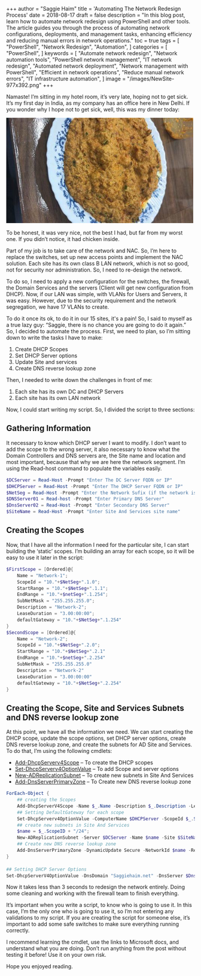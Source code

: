 +++
author = "Saggie Haim"
title = 'Automating The Network Redesign Process'
date = 2018-08-17
draft = false
description = "In this blog post, learn how to automate network redesign using PowerShell and other tools. The article guides you through the process of automating network configurations, deployments, and management tasks, enhancing efficiency and reducing manual errors in network operations."
toc = true
tags = [
    "PowerShell",
    "Network Redesign",
    "Automation",
]
categories = [
    "PowerShell",
]
keywords = [
    "Automate network redesign",
    "Network automation tools",
    "PowerShell network management",
    "IT network redesign",
    "Automated network deployment",
    "Network management with PowerShell",
    "Efficient in network operations",
    "Reduce manual network errors",
    "IT infrastructure automation",
]
image = "/images/NewSite-977x392.png"
+++

Namaste!
I’m sitting in my hotel room, it’s very late, hoping not to get sick.
It’s my first day in India, as my company has an office here in New Delhi.
If you wonder why I hope not to get sick, well, this was my dinner today:

![Would you eat it?](./images/IndiaDinner.jpeg  "Image of my indian dinner")

To be honest, it was very nice, not the best I had, but far from my worst one.
If you didn’t notice, it had chicken inside.

Part of my job is to take care of the network and NAC.
So, I’m here to replace the switches, set up new access points and implement the NAC solution.
Each site has its own class B LAN network, which is not so good, not for security nor administration.
So, I need to re-design the network.

To do so, I need to apply a new configuration for the switches, the firewall, the Domain Services and the servers (Client will get new configuration from DHCP).
Now, if our LAN was simple, with VLANs for Users and Servers, it was easy.
However, due to the security requirement and the network segregation, we have 17 VLANs to create.

To do it once its ok, to do it in our 15 sites, it's a pain! So, I said to myself as a true lazy guy: “Saggie, there is no chance you are going to do it again.”
So, I decided to automate the process.
First, we need to plan, so I’m sitting down to write the tasks I have to make:

1. Create DHCP Scopes
2. Set DHCP Server options
3. Update Site and services
4. Create DNS reverse lookup zone

Then, I needed to write down the challenges in front of me:

1. Each site has its own DC and DHCP Servers
2. Each site has its own LAN network

Now, I could start writing my script.
So, I divided the script to three sections:

## Gathering Information

It necessary to know which DHCP server I want to modify.
I don’t want to add the scope to the wrong server, it also necessary to know what the Domain Controllers and DNS servers are, the Site name and location and most important, because that why we are here the network segment.
I’m using the Read-host command to populate the variables easily.

```PowerShell
$DCServer = Read-Host -Prompt "Enter The DC Server FQDN or IP"
$DHCPServer = Read-Host -Prompt "Enter The DHCP Server FQDN or IP"
$NetSeg = Read-Host -Prompt "Enter the Network Sufix (if the network is 10.102.0.1, enter 102)"
$DNSServer01 = Read-host -Prompt "Enter Primary DNS Server"
$DnsServer02 = Read-Host -Prompt "Enter Secondary DNS Server"
$SiteName = Read-Host -Prompt "Enter Site And Services site name"
```

## Creating the Scopes

Now, that I have all the information I need for the particular site, I can start building the ‘static’ scopes.
I’m building an array for each scope, so it will be easy to use it later in the script:

```PowerShell
$FirstScope = [Ordered]@{
    Name = "Network-1";
    ScopeId = "10."+$NetSeg+".1.0";
    StartRange = "10."+$NetSeg+".1.1";
    EndRange = "10."+$netSeg+".1.254";
    SubNetMask = "255.255.255.0";
    Description = "Network-2";
    LeaseDuration = "3.00:00:00";
    defaultGateway = "10."+$NetSeg+".1.254"
}
$SecondScope = [Ordered]@{
    Name = "Network-2";
    ScopeId = "10."+$NetSeg+".2.0";
    StartRange = "10."+$NetSeg+".2.1"
    EndRange = "10."+$netSeg+".2.254"
    SubNetMask = "255.255.255.0"
    Description = "Network-2"
    LeaseDuration = "3.00:00:00"
    defaultGateway = "10."+$NetSeg+".2.254"
}
```

## Creating the Scope, Site and Services Subnets and DNS reverse lookup zone

At this point, we have all the information we need.
We can start creating the DHCP scope, update the scope options, set DHCP server options, create DNS reverse lookup zone, and create the subnets for AD Site and Services.
To do that, I’m using the following cmdlets:

* [Add-DhcpServerv4Scope](https://docs.microsoft.com/en-us/powershell/module/dhcpserver/add-dhcpserverv4scope?view=win10-ps) – To create the DHCP scopes
* [Set-DhcpServerv4OptionValue](https://docs.microsoft.com/en-us/powershell/module/dhcpserver/set-dhcpserverv4optionvalue?view=win10-ps) – To add Scope and server options
* [New-ADReplicationSubnet](https://docs.microsoft.com/en-us/powershell/module/addsadministration/new-adreplicationsubnet?view=win10-ps) – To create new subnets in Site And Services
* [Add-DnsServerPrimaryZone](https://docs.microsoft.com/en-us/powershell/module/dnsserver/add-dnsserverprimaryzone?view=win10-ps) – To Create new DNS reverse lookup zone

```PowerShell
ForEach-Object {
    ## creating the Scopes
    Add-DhcpServerV4Scope -Name $_.Name -Description $_.Description -LeaseDuration $_.LeaseDuration -StartRange $_.StartRange -EndRange $_.EndRange -SubnetMask $_.SubNetMask -ComputerName $DHCPServer;
    ## Setting DefaultGateway for each scope
    Set-DhcpServerv4OptionValue -ComputerName $DHCPServer -ScopeId $_.ScopeId -OptionId 03 -Value $_.defaultGateway;
    ## create new subnets in Site And Services
    $name = $_.ScopeID + "/24";
    New-ADReplicationSubnet -Server $DCServer -Name $name -Site $SiteName -Location $SiteName
    ## Create new DNS reverse lookup zone
    Add-DnsServerPrimaryZone -DynamicUpdate Secure -NetworkId $name -ReplicationScope Forest -ComputerName $DCServer
}
 
## Setting DHCP Server Options
Set-DhcpServerV4OptionValue -DnsDomain "Saggiehaim.net" -DnsServer $DnsServer01,$DnsServer02
```

Now it takes less than 3 seconds to redesign the network entirely.
Doing some cleaning and working with the firewall team to finish everything.

It’s important when you write a script, to know who is going to use it.
In this case, I’m the only one who is going to use it, so I’m not entering any validations to my script.
If you are creating the script for someone else, it’s important to add some safe switches to make sure everything running correctly.

I recommend learning the cmdlet, use the links to Microsoft docs, and understand what you are doing.
Don’t run anything from the post without testing it before!
Use it on your own risk.

Hope you enjoyed reading.
